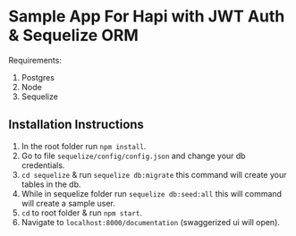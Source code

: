 # Sample App For Hapi with JWT Auth & Sequelize ORM
Requirements:
1. Postgres
2. Node
3. Sequelize

## Installation Instructions

1. In the root folder run `npm install`.
2. Go to file `sequelize/config/config.json` and change your db credentials.
3. `cd sequelize` & run `sequelize db:migrate` this command will create your tables in the db.
4. While in sequelize folder run `sequelize db:seed:all` this will command will create a sample user.
5. `cd` to root folder & run `npm start`.
6. Navigate to `localhost:8000/documentation` (swaggerized ui will open).
